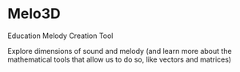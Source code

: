 # Melo3D
Education Melody Creation Tool

Explore dimensions of sound and melody (and learn more about the mathematical tools that allow us to do so, like vectors and matrices)
